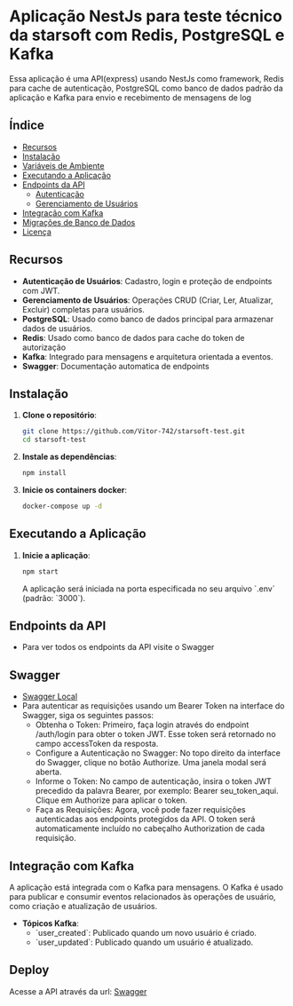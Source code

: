 # Aplicação NestJs para teste técnico da starsoft com Redis, PostgreSQL e Kafka

Essa aplicação é uma API(express) usando NestJs como framework, Redis para cache de autenticação, PostgreSQL como banco de dados padrão da aplicação e Kafka para
envio e recebimento de mensagens de log

## Índice

- [Recursos](#recursos)
- [Instalação](#instalação)
- [Variáveis de Ambiente](#variáveis-de-ambiente)
- [Executando a Aplicação](#executando-a-aplicação)
- [Endpoints da API](#endpoints-da-api)
  - [Autenticação](#autenticação)
  - [Gerenciamento de Usuários](#gerenciamento-de-usuários)
- [Integração com Kafka](#integração-com-kafka)
- [Migrações de Banco de Dados](#migrações-de-banco-de-dados)
- [Licença](#licença)

## Recursos

- **Autenticação de Usuários**: Cadastro, login e proteção de endpoints com JWT.
- **Gerenciamento de Usuários**: Operações CRUD (Criar, Ler, Atualizar, Excluir) completas para usuários.
- **PostgreSQL**: Usado como banco de dados principal para armazenar dados de usuários.
- **Redis**: Usado como banco de dados para cache do token de autorização
- **Kafka**: Integrado para mensagens e arquitetura orientada a eventos.
- **Swagger**: Documentação automatica de endpoints

## Instalação

1. **Clone o repositório**:

   ```bash
   git clone https://github.com/Vitor-742/starsoft-test.git
   cd starsoft-test
   ```

2. **Instale as dependências**:

   ```bash
   npm install
   ```

3. **Inicie os containers docker**:
   ```bash
   docker-compose up -d
   ```

## Executando a Aplicação

1. **Inicie a aplicação**:

   ```bash
   npm start
   ```

   A aplicação será iniciada na porta especificada no seu arquivo \`.env\` (padrão: \`3000\`).

## Endpoints da API
- Para ver todos os endpoints da API visite o Swagger

## Swagger

- [Swagger Local](http://localhost:3000/api/)
- Para autenticar as requisições usando um Bearer Token na interface do Swagger, siga os seguintes passos:
    - Obtenha o Token: Primeiro, faça login através do endpoint /auth/login para obter o token JWT. Esse token será retornado no campo accessToken da resposta.
    - Configure a Autenticação no Swagger: No topo direito da interface do Swagger, clique no botão Authorize. Uma janela modal será aberta.
    - Informe o Token: No campo de autenticação, insira o token JWT precedido da palavra Bearer, por exemplo: Bearer seu_token_aqui. Clique em Authorize para aplicar o token.
    - Faça as Requisições: Agora, você pode fazer requisições autenticadas aos endpoints protegidos da API. O token será automaticamente incluído no cabeçalho Authorization de cada requisição.

## Integração com Kafka

A aplicação está integrada com o Kafka para mensagens. O Kafka é usado para publicar e consumir eventos relacionados às operações de usuário, como criação e atualização de usuários.

- **Tópicos Kafka**:
  - \`user_created\`: Publicado quando um novo usuário é criado.
  - \`user_updated\`: Publicado quando um usuário é atualizado.

## Deploy

Acesse a API através da url: [Swagger](https://starsoft-test-production.up.railway.app/api/)
